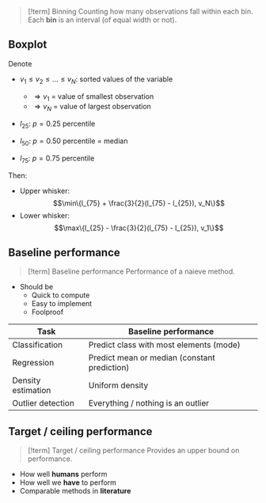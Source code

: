> [!term] Binning
> Counting how many observations fall within each bin.
> Each **bin** is an interval (of equal width or not).

## Boxplot

Denote

-   $v_1 \leq v_2 \leq ... \leq v_N$: sorted values of the variable

    -   $\Rightarrow v_1$ = value of smallest observation
    -   $\Rightarrow v_N$ = value of largest observation

-   $l_{25}$: $p=0.25$ percentile
-   $l_{50}$: $p=0.50$ percentile = median
-   $l_{75}$: $p=0.75$ percentile

Then:

-   Upper whisker: $$\min\{l_{75} + \frac{3}{2}(l_{75} - l_{25}), v_N\}$$
-   Lower whisker: $$\max\{l_{25} - \frac{3}{2}(l_{75} - l_{25}), v_1\}$$

## Baseline performance

> [!term] Baseline performance
> Performance of a naieve method.

-   Should be
    -   Quick to compute
    -   Easy to implement
    -   Foolproof

| Task               | Baseline performance                         |
| ------------------ | -------------------------------------------- |
| Classification     | Predict class with most elements (mode)      |
| Regression         | Predict mean or median (constant prediction) |
| Density estimation | Uniform density                              |
| Outlier detection  | Everything / nothing is an outlier           |

## Target / ceiling performance

> [!term] Target / ceiling performance
> Provides an upper bound on performance.

-   How well **humans** perform
-   How well we **have** to perform
-   Comparable methods in **literature**
